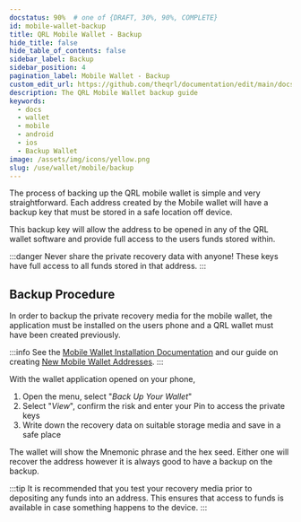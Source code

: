 ```yaml
---
docstatus: 90%  # one of {DRAFT, 30%, 90%, COMPLETE}
id: mobile-wallet-backup
title: QRL Mobile Wallet - Backup
hide_title: false
hide_table_of_contents: false
sidebar_label: Backup
sidebar_position: 4
pagination_label: Mobile Wallet - Backup
custom_edit_url: https://github.com/theqrl/documentation/edit/main/docs/
description: The QRL Mobile Wallet backup guide
keywords:
  - docs
  - wallet
  - mobile
  - android
  - ios
  - Backup Wallet
image: /assets/img/icons/yellow.png
slug: /use/wallet/mobile/backup
---
```



The process of backing up the QRL mobile wallet is simple and very straightforward. Each address created by the Mobile wallet will have a backup key that must be stored in a safe location off device.

This backup key will allow the address to be opened in any of the QRL wallet software and provide full access to the users funds stored within.


:::danger
Never share the private recovery data with anyone! These keys have full access to all funds stored in that address. 
:::

## Backup Procedure

In order to backup the private recovery media for the mobile wallet, the application must be installed on the users phone and a QRL wallet must have been created previously.

:::info
See the [Mobile Wallet Installation Documentation](/use/wallet/mobile/install) and our guide on creating [New Mobile Wallet Addresses](/use/wallet/mobile/new).
:::

With the wallet application opened on your phone, 

1. Open the menu, select "*Back Up Your Wallet*" 
2. Select "*View*", confirm the risk and enter your Pin to access the private keys
3. Write down the recovery data on suitable storage media and save in a safe place

The wallet will show the Mnemonic phrase and the hex seed. Either one will recover the address however it is always good to have a backup on the backup.

:::tip
It is recommended that you test your recovery media prior to depositing any funds into an address. This ensures that access to funds is available in case something happens to the device.
:::


